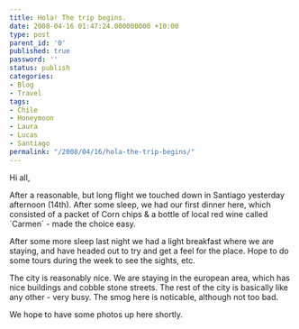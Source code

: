 ```yaml
---
title: Hola! The trip begins.
date: 2008-04-16 01:47:24.000000000 +10:00
type: post
parent_id: '0'
published: true
password: ''
status: publish
categories:
- Blog
- Travel
tags:
- Chile
- Honeymoon
- Laura
- Lucas
- Santiago
permalink: "/2008/04/16/hola-the-trip-begins/"
---
```

Hi all,

After a reasonable, but long flight we touched down in Santiago yesterday afternoon (14th). After some sleep, we had our first dinner here, which consisted of a packet of Corn chips & a bottle of local red wine called ´Carmen´ - made the choice easy.

After some more sleep last night we had a light breakfast where we are staying, and have headed out to try and get a feel for the place. Hope to do some tours during the week to see the sights, etc.

The city is reasonably nice. We are staying in the european area, which has nice buildings and cobble stone streets. The rest of the city is basically like any other - very busy. The smog here is noticable, although not too bad.

We hope to have some photos up here shortly.

